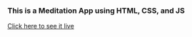 ### This is a Meditation App using HTML, CSS, and JS

[Click here to see it live](https://hrodriguez007.github.io/meditation-app-js/)
